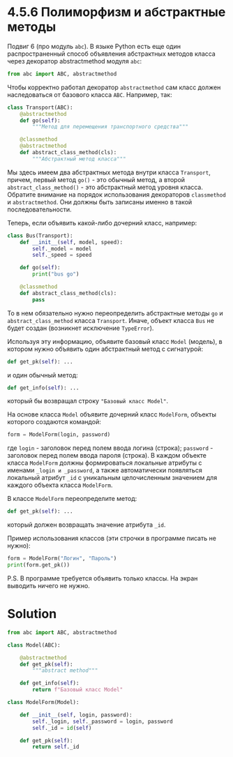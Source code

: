 # 4.5.6 Полиморфизм и абстрактные методы

Подвиг 6 (про модуль `abc`). В языке Python есть еще один распространенный способ объявления абстрактных методов класса
через декоратор abstractmethod модуля `abc`:

```python
from abc import ABC, abstractmethod
```

Чтобы корректно работал декоратор `abstractmethod` сам класс должен наследоваться от базового класса `ABC`. Например,
так:

```python
class Transport(ABC):
    @abstractmethod
    def go(self):
        """Метод для перемещения транспортного средства"""

    @classmethod
    @abstractmethod
    def abstract_class_method(cls):
        """Абстрактный метод класса"""
```

Мы здесь имеем два абстрактных метода внутри класса `Transport`, причем, первый метод `go()` - это обычный метод, а
второй `abstract_class_method()` - это абстрактный метод уровня класса. Обратите внимание на порядок использования
декораторов `classmethod` и `abstractmethod`. Они должны быть записаны именно в такой последовательности.

Теперь, если объявить какой-либо дочерний класс, например:

```python
class Bus(Transport):
    def __init__(self, model, speed):
        self._model = model
        self._speed = speed

    def go(self):
        print("bus go")

    @classmethod
    def abstract_class_method(cls):
        pass
```

То в нем обязательно нужно переопределить абстрактные методы `go` и `abstract_class_method` класса `Transport`. Иначе,
объект класса `Bus` не будет создан (возникнет исключение `TypeError`).

Используя эту информацию, объявите базовый класс `Model` (модель), в котором нужно объявить один абстрактный метод с
сигнатурой:

```python
def get_pk(self): ...
```

и один обычный метод:

```python
def get_info(self): ...
```

который бы возвращал строку `"Базовый класс Model"`.

На основе класса `Model` объявите дочерний класс `ModelForm`, объекты которого создаются командой:

```python
form = ModelForm(login, password)
```

где `login` - заголовок перед полем ввода логина (строка); `password` - заголовок перед полем ввода пароля (строка). В
каждом объекте класса `ModelForm` должны формироваться локальные атрибуты с именами `_login и _password`, а также
автоматически появляться локальный атрибут `_id` с уникальным целочисленным значением для каждого объекта
класса `ModelForm`.

В классе `ModelForm` переопределите метод:

```python
def get_pk(self): ...
```

который должен возвращать значение атрибута `_id`.

Пример использования классов (эти строчки в программе писать не нужно):

```python
form = ModelForm("Логин", "Пароль")
print(form.get_pk())
```

P.S. В программе требуется объявить только классы. На экран выводить ничего не нужно.

# Solution

```python
from abc import ABC, abstractmethod

class Model(ABC):

    @abstractmethod
    def get_pk(self):
        """abstract method"""

    def get_info(self):
        return f"Базовый класс Model"

class ModelForm(Model):

    def __init__(self, login, password):
        self._login, self._password = login, password
        self._id = id(self)

    def get_pk(self):
        return self._id
```